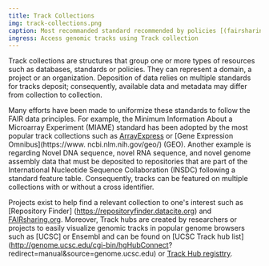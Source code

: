 ```yaml
---
title: Track Collections
img: track-collections.png
caption: Most recommanded standard recommended by policies [(fairsharing.org)](https://fairsharing.org/summary-statistics) 
ingress: Access genomic tracks using Track collection
---
```

Track collections are structures that group one or more types of resources such as databases, standards or policies.
They can represent a domain, a project or an organization. Deposition of data relies on multiple standards for 
tracks deposit; consequently, available data and metadata may differ from collection to collection. 

Many efforts have been made to uniformize these standards to follow the FAIR data principles. For example, the 
Minimum Information About a Microarray Experiment (MIAME) standard has been adopted by the most popular track 
collections such as [ArrayExpress](https://www.ebi.ac.uk/arrayexpress/) or [Gene Expression Omnibus](https://www.
ncbi.nlm.nih.gov/geo/) (GEO). Another example is regarding Novel DNA sequence, novel RNA sequence, and novel genome 
assembly data that must be deposited to repositories that are part of the International Nucleotide Sequence 
Collaboration (INSDC) following a standard feature table. Consequently, tracks can be featured on multiple 
collections with or without a cross identifier.

Projects exist to help find a relevant collection to one's interest such as [Repository Finder]
(https://repositoryfinder.datacite.org) and [FAIRsharing.org](https://fairsharing.org). Moreover, Track hubs are 
created by researchers or projects to easily visualize genomic tracks in popular genome browsers such as [UCSC] or 
Ensembl and can be found on [UCSC Track hub list](http://genome.ucsc.edu/cgi-bin/hgHubConnect? redirect=manual&source=genome.ucsc.edu) 
or [Track Hub registtry](https://www.trackhubregistry.org).

<ui-markdown-table
:headers=
"['Database name', 'Scientific domain', 'Organism(s)', 'Assay type(s)', 'Organisation', 'Notes']"
:items=
"[
['[Array Express](https://www.ebi.ac.uk/arrayexpress/)','Genomic tracks','Multiple','Multiple','EMBL-EBI','Data warehouse'],
['[Gene Expression Omnibus (GEO)](http://www.ncbi.nlm.nih.gov/geo/)','Genomic tracks','Multiple','Multiple','National Center for Biotechnology Information','Data warehouse'],
['[ENCODE](https://www.encodeproject.org)','Epigenetics','H. sapiens, M. musculus','DNA methylation / histone modification / chromatin accessibility / transcription factor binding / RNA-binding proteins /  mRNA profiling / ncRNA expression profiling / 3D chromatin structure / DNA replication timing','ENCODE consortium','Contain Roadmap and ModENCODE data, data in Array express, GEO and IHEC'],
['[Roadmap Epigenomics](http://www.roadmapepigenomics.org)','Epigenetics / Stem cells / primary ex vivo tissues','H. sapiens','DNA methylation / histone modifications / chromatin accessibility / small RNA transcripts','Roadmap Epigenomics Mapping Consortium (NIH)',''],
['[ModENCODE](http://www.modencode.org)','Epigenetics / Genetics','C. elegans, D. melanogaster','gene structure / mRNA profiling / ncRNA expression profiling / transcription factor binding / histone modifications / histone replacement / chromatin structure / DNA replication initiation / DNA replication timing / copy number variation','ModEncode Consortium  (NIH)',''],
['[Blueprint](https://www.blueprint-epigenome.eu)','Epigenetics / Haematopoietic cells','H. sapiens, M. musculus','DNA methylation / transcription factor binding / chromatin accessibility / mRNA profiling','BLUEPRINT Consortium  (IHEC)','Data in EGA'],
['[FANTOM](https://fantom.gsc.riken.jp)','Epigenetics','H. sapiens, M. musculus','mRNA profiling / ncRNA expression profiling','Functional ANnoTation Of the Mammalian genome Consortium',''],
['[International Human Epigenome Consortium (IHEC)](https://epigenomesportal.ca)','Epigenetics','H. sapiens, M. musculus','DNA methylation / histone modifications / mRNA profiling','International Human Epigenome Consortium (IHEC)','Contain Blueprint, ENCODE data'],
['[Cancer Genome Atlas Program (TCGA)](https://portal.gdc.cancer.gov)','Epigenetics / Genetics / Cancer','H. sapiens','clinical data / copy number variation / single nucleotide variation / DNA sequence variation / imaging / DNA methylation / miRNA expression profiling / mRNA expression profiling / protein expression profiling','NCI (NIH) and the National Human Genome Research','Portal with CPTAC, MMRF, CMI, TARGET, HCMI and CGCI data'],
['[International Cancer Genome Consortium (ICGC)](https://dcc.icgc.org)','Epigenetics / Genetics / Cancer','H. sapiens','clinical data / DNA methylation / miRNA expression profiling / mRNA expression profiling / DNA sequence variation / copy number variation','NCI (NIH) and the International Cancer Genome Consortium','Contain PCAWG data'],
['[Pan-Cancer Analysis of Whole Genomes (PCAWG)](https://dcc.icgc.org/pcawg/)','Genetics / Cancer','H. sapiens','clinical data / copy number variation / single nucleotide variation / DNA sequence variation','Pan-Cancer Analysis of Whole Genomes consortium',''],
['[DECIPHER](https://www.deciphergenomics.org)','Genetics / Rare disease','H. sapiens','clinical data / copy number variation / DNA sequence variation','Sanger Institute',''],
['[GTEx Portal](https://gtexportal.org)','Epigenetics / Genetics','H. sapiens','clinical data / snRNA expression profiling / mRNA expression profiling / DNA sequence variation / single nucleotide variation / eQTL','The Genotype-Tissue Expression consortium',''],
['[GWAS Catalog](https://www.ebi.ac.uk/gwas/)','Genetics','H. sapiens','single nucleotide variation','National Human Genome Research Institute (NIH) and European Bioinformatics Institute',''],
['[RNACentral](https://rnacentral.org)','Epigenetics','H. sapiens, M. musculus, A. thaliana, C. elegans, D. rerio, D. melanogaster. S. pombe','ncRNA expression profiling','European Bioinformatics Institute','Integration access of multiple databases \*'],
['[MirBase](https://www.mirbase.org)','Epigenetics','Multiple (Alveolata, Metazoa, Mycetozoa, Viridiplantae, Viruses)','miRNA expression profiling','University of Manchester',''],
['[MirGeneDB](https://mirgenedb.org)','Epigenetics','Multiple (Metazoa)','miRNA expression profile','RNAcentral group',''],
['[dbSNP](https://www.ncbi.nlm.nih.gov/snp/)','Genetics','Multiple','single nucleotide variation','National Center for Biotechnology Information (NIH)',''],
['[UniBind](https://unibind.uio.no)','Epigenetics','A. thaliana, C. elegans, D. rerio, D. melanogaster, H. sapiens, M. musculus, R. novergicus, S. cerevisiae, S. pombe ','transcription factor binding (direct)','Unibind group',''],
['[ReMap](https://remap.univ-amu.fr)','Epigenetics','H. sapiens, M. musculus, D. melanogaster, A. thaliana','transcription factor binding','ReMap group','Reprocessed data from GEO and ENCODE'],
['[GTRD](http://gtrd.biouml.org)','Epigenetics','A. thaliana, C. elegans, D. rerio, D. melanogaster, G. gallus, H. sapiens, M. musculus, R. novergicus, S. cerevisiae, S. pombe','transcription factor binding / chromatin accessibility / RNA initiation','BioUML',''],
['[GeneBank](https://www.ncbi.nlm.nih.gov/genbank/)/[DDBJ](https://www.ddbj.nig.ac.jp/ddbj/)/[ENA](http://www.ebi.ac.uk/ena/)','Genetics','Multiple','DNA sequence','National Center for Biotechnology Information (NIH) / DNA DataBank of Japan / European Bioinformatics Institute',],
['[Expression Atlas](https://www.ebi.ac.uk/gxa/)','Genetics','Multiple','RNA profile expression','European Bioinformatics Institute','Reprocess data from COVID-19 Data portal, ENCODE, BLUEPRINT, FANTOM, the Human Atlas Project, Cancer Cell Line Encyclopedia, HipSci, GTEx, PCAWG, Genomics of Drug Sensitivity in Cancer Project, HDBR, Gramene'],
['[FlyBase](http://flybase.org)','Genetics / Epigenetics','Multiple Drosophile','DNA sequence / DNA sequence variation / mRNA profile expression / ncRNA profile expression / 3D chromatin structure / protein sequence','FlyBase consortium ','Data in RNA central, part of [Alliance of Genome Resource](https://www.alliancegenome.org)'],
['[Mouse Genome Informatics (MGI)](http://www.informatics.jax.org )','Genetics / Epigenetics','Multiple Mouse','DNA sequence / RNA expression profile','MGI project','Data in RNA central, part of [Alliance of Genome Resource](https://www.alliancegenome.org)'],
['[Rat Genome Database (RGD)](https://rgd.mcw.edu)','Genetics / Epigenetics','Multiple (Rat, Mouse, Human, Chinchilla, Bonobo, Dog, Squirrel, Pig)','DNA sequence / RNA expression profile','RGD group (NIH)','Data in RNA central, part of [Alliance of Genome Resource](https://www.alliancegenome.org)'],
['[WormBase](https://wormbase.org)','Genetics / Epigenetics','C. elegans and related nematodes','DNA sequence / RNA expression profile','WormBase consortium','Data in RNA central, part of [Alliance of Genome Resource](https://www.alliancegenome.org)'],
['[ZFIN](http://zfin.org )','Genetics / Epigenetics','D. rerio','DNA sequence / RNA expression profile','Zebrafish Information Network group','Data in RNA central, part of [Alliance of Genome Resource](https://www.alliancegenome.org)'],
['[Saccharomyces Genome Database (SGD)](https://yeastgenome.org)','Genetics / Epigenetics','S. cerevisiae','DNA sequence / RNA expression profile','SGD group','Data in RNA central, part of [Alliance of Genome Resource](https://www.alliancegenome.org)'],
['[Xenbase](http://www.xenbase.org/)','Genetics / Epigenetics','Multiple Xenope','DNA sequence / RNA expression profile / protein sequence','Xenbase group',],
['[The Arabidopsis Information Resource (TAIR)](https://www.arabidopsis.org )','Genetics','A. thaliana','DNA sequence / RNA expression profile','TAIR group','Data in RNA central'],
['[Influenza Research Database (IRD)](https://www.fludb.org)','Genetics / Disease','Influenza virus, hosts','DNA sequence / 3D protein structure','IRD group',''],
['[VEuPathDB](https://vectorbase.org)','Genetics / Disease','Eukaryotic pathogens and invertebrate vectors of disease','DNA sequence','Eukaryotic Pathogen, Vector and Host Informatics Resource',''],
]"
:table-number="1"
:table-caption="'Various genome browsers deployed as web services with possibly domain-restricted track ' +
'databases and/or available as installable software.'">
</ui-markdown-table>